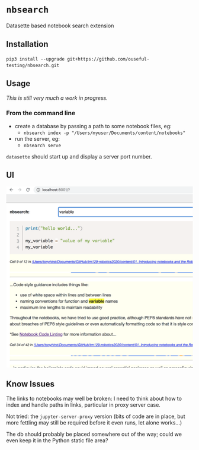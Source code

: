 # `nbsearch`
Datasette based notebook search extension


## Installation

`pip3 install --upgrade git+https://github.com/ouseful-testing/nbsearch.git`

## Usage

*This is still very much a work in progress.*

### From the command line

- create a database by passing a path to some notebook files, eg:
  - `nbsearch index -p "/Users/myuser/Documents/content/notebooks"`
- run the server, eg:
  -  `nbsearch serve`

  
`datasette` should start up and display a server port number.


## UI

![](.images/nbsearch.png)



## Know Issues

The links to notebooks may well be broken: I need to think about how to index and handle paths in links, particular in proxy server case.

Not tried: the `jupyter-server-proxy` version (bits of code are in place, but more fettling may still be required before it even runs, let alone works...)

The db should probably be placed somewhere out of the way; could we even keep it in the Python static file area?
